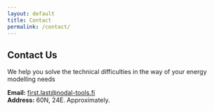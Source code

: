 ```yaml
---
layout: default
title: Contact
permalink: /contact/
---
```


## Contact Us

We help you solve the technical difficulties in the way of your energy modelling needs

**Email:** first.last@nodal-tools.fi<br>
**Address:** 60N, 24E. Approximately.
